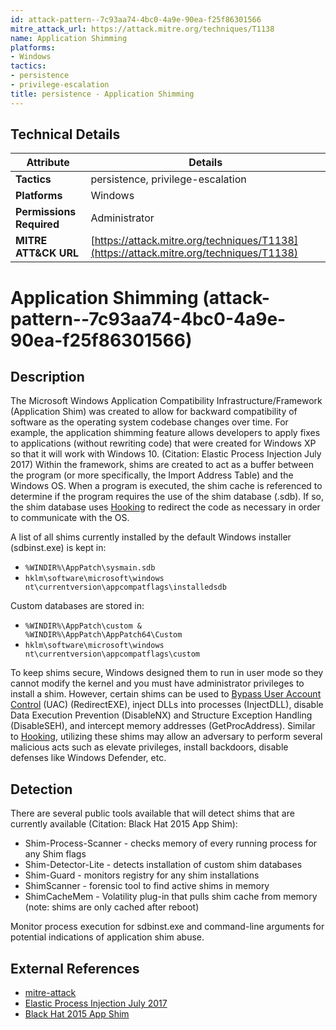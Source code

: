 ```yaml
---
id: attack-pattern--7c93aa74-4bc0-4a9e-90ea-f25f86301566
mitre_attack_url: https://attack.mitre.org/techniques/T1138
name: Application Shimming
platforms:
- Windows
tactics:
- persistence
- privilege-escalation
title: persistence - Application Shimming
---
```


## Technical Details

| Attribute | Details |
|-----------|----------|
| **Tactics** | persistence, privilege-escalation |
| **Platforms** | Windows |
| **Permissions Required** | Administrator |
| **MITRE ATT&CK URL** | [https://attack.mitre.org/techniques/T1138](https://attack.mitre.org/techniques/T1138) |

# Application Shimming (attack-pattern--7c93aa74-4bc0-4a9e-90ea-f25f86301566)

## Description
The Microsoft Windows Application Compatibility Infrastructure/Framework (Application Shim) was created to allow for backward compatibility of software as the operating system codebase changes over time. For example, the application shimming feature allows developers to apply fixes to applications (without rewriting code) that were created for Windows XP so that it will work with Windows 10. (Citation: Elastic Process Injection July 2017) Within the framework, shims are created to act as a buffer between the program (or more specifically, the Import Address Table) and the Windows OS. When a program is executed, the shim cache is referenced to determine if the program requires the use of the shim database (.sdb). If so, the shim database uses [Hooking](https://attack.mitre.org/techniques/T1179) to redirect the code as necessary in order to communicate with the OS. 

A list of all shims currently installed by the default Windows installer (sdbinst.exe) is kept in:

* <code>%WINDIR%\AppPatch\sysmain.sdb</code>
* <code>hklm\software\microsoft\windows nt\currentversion\appcompatflags\installedsdb</code>

Custom databases are stored in:

* <code>%WINDIR%\AppPatch\custom & %WINDIR%\AppPatch\AppPatch64\Custom</code>
* <code>hklm\software\microsoft\windows nt\currentversion\appcompatflags\custom</code>

To keep shims secure, Windows designed them to run in user mode so they cannot modify the kernel and you must have administrator privileges to install a shim. However, certain shims can be used to [Bypass User Account Control](https://attack.mitre.org/techniques/T1088) (UAC) (RedirectEXE), inject DLLs into processes (InjectDLL), disable Data Execution Prevention (DisableNX) and Structure Exception Handling (DisableSEH), and intercept memory addresses (GetProcAddress). Similar to [Hooking](https://attack.mitre.org/techniques/T1179), utilizing these shims may allow an adversary to perform several malicious acts such as elevate privileges, install backdoors, disable defenses like Windows Defender, etc.

## Detection
There are several public tools available that will detect shims that are currently available (Citation: Black Hat 2015 App Shim):

* Shim-Process-Scanner - checks memory of every running process for any Shim flags
* Shim-Detector-Lite - detects installation of custom shim databases
* Shim-Guard - monitors registry for any shim installations
* ShimScanner - forensic tool to find active shims in memory
* ShimCacheMem - Volatility plug-in that pulls shim cache from memory (note: shims are only cached after reboot)

Monitor process execution for sdbinst.exe and command-line arguments for potential indications of application shim abuse.

## External References
- [mitre-attack](https://attack.mitre.org/techniques/T1138)
- [Elastic Process Injection July 2017](https://www.endgame.com/blog/technical-blog/ten-process-injection-techniques-technical-survey-common-and-trending-process)
- [Black Hat 2015 App Shim](https://www.blackhat.com/docs/eu-15/materials/eu-15-Pierce-Defending-Against-Malicious-Application-Compatibility-Shims-wp.pdf)

